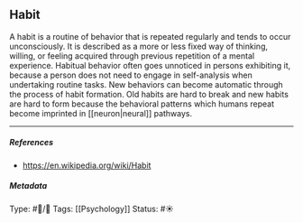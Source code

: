 ## Habit  # 

A habit is a routine of behavior that is repeated regularly and tends to occur unconsciously. It is described as a more or less fixed way of thinking, willing, or feeling acquired through previous repetition of a mental experience. Habitual behavior often goes unnoticed in persons exhibiting it, because a person does not need to engage in self-analysis when undertaking routine tasks. New behaviors can become automatic through the process of habit formation. Old habits are hard to break and new habits are hard to form because the behavioral patterns which humans repeat become imprinted in [[neuron|neural]] pathways.

___

##### References

- https://en.wikipedia.org/wiki/Habit

##### Metadata

Type: #🔵/🔵 
Tags: [[Psychology]]
Status: #☀️ 